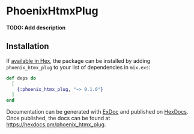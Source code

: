# PhoenixHtmxPlug

**TODO: Add description**

## Installation

If [available in Hex](https://hex.pm/docs/publish), the package can be installed
by adding `phoenix_htmx_plug` to your list of dependencies in `mix.exs`:

```elixir
def deps do
  [
    {:phoenix_htmx_plug, "~> 0.1.0"}
  ]
end
```

Documentation can be generated with [ExDoc](https://github.com/elixir-lang/ex_doc)
and published on [HexDocs](https://hexdocs.pm). Once published, the docs can
be found at <https://hexdocs.pm/phoenix_htmx_plug>.

